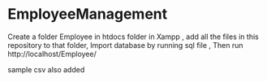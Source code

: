 # EmployeeManagement
Create a folder Employee in htdocs folder in Xampp , 
add all the files in this repository to that folder, 
Import database by running sql file ,
Then run http://localhost/Employee/

sample csv also added
